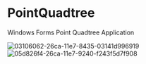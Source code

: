 # PointQuadtree
Windows Forms Point Quadtree Application

![03106062-26ca-11e7-8435-03141d996919](https://user-images.githubusercontent.com/27684451/31300916-25a220a2-aaff-11e7-82f2-6a791b1cddf8.PNG)
![05d826f4-26ca-11e7-9240-f243f5d7f908](https://user-images.githubusercontent.com/27684451/31300915-2373bb7e-aaff-11e7-99f2-090655421c9f.PNG)
